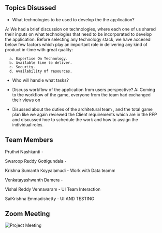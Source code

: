 ## Topics Disussed

*  What technologies to be used to develop the the application?

A: We had a brief discussion on technologies, where each one of us shared their inputs on what technologies that need to be incorporated to develop the application. Before selecting any technology stack, we have accesed below few factors which play an important role in delivering any kind of product in-time with great quality:

      a. Expertise On Technology.
      b. Available time to deliver.
      c. Security.
      d. Availability Of resources.
     

* Who will handle what tasks?   


*  Discuss workflow of the application from users perspective?
A: Coming to the workflow of the game, everyone from the team had exchanged their views on

* Disussed about the duties of the architetural team , and the total game plan like we again reviewed the Client requirements which are in the RFP and discussed hoe to schedule   the work and how to assign the individual roles.

## Team Members
   Pruthvi Nashkanti - 
   
   Swaroop Reddy Gottigundala - 
   
   Krishna Sumanth Koyyalamudi - Work with Data teamm
   
   Venkatayashwanth Damera - 
   
   Vishal Reddy Vennavaram - UI Team Interaction
   
   SaiKrishna Emmadishetty - UI AND TESTING 



## Zoom Meeting 

![Project Meeting](https://github.com/KHARIKA17/NWMSU_Gaming-App/blob/master/DesignArchitecture/Team%20Meeting-1.png?raw=true)


